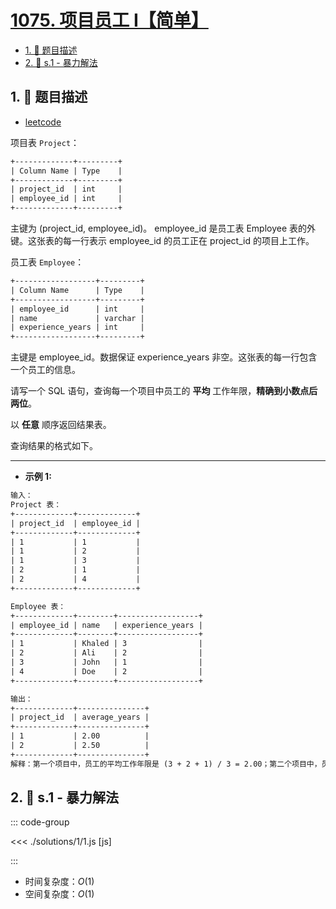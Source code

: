 # [1075. 项目员工 I【简单】](https://github.com/tnotesjs/TNotes.leetcode/tree/main/notes/1075.%20%E9%A1%B9%E7%9B%AE%E5%91%98%E5%B7%A5%20I%E3%80%90%E7%AE%80%E5%8D%95%E3%80%91)

<!-- region:toc -->

- [1. 📝 题目描述](#1--题目描述)
- [2. 🎯 s.1 - 暴力解法](#2--s1---暴力解法)

<!-- endregion:toc -->

## 1. 📝 题目描述

- [leetcode](https://leetcode.cn/problems/project-employees-i/)

项目表 `Project`：

```txt
+-------------+---------+
| Column Name | Type    |
+-------------+---------+
| project_id  | int     |
| employee_id | int     |
+-------------+---------+
```

主键为 (project_id, employee_id)。 employee_id 是员工表 Employee 表的外键。这张表的每一行表示 employee_id 的员工正在 project_id 的项目上工作。

员工表 `Employee`：

```txt
+------------------+---------+
| Column Name      | Type    |
+------------------+---------+
| employee_id      | int     |
| name             | varchar |
| experience_years | int     |
+------------------+---------+
```

主键是 employee_id。数据保证 experience_years 非空。这张表的每一行包含一个员工的信息。

请写一个 SQL 语句，查询每一个项目中员工的 **平均** 工作年限，**精确到小数点后两位**。

以 **任意** 顺序返回结果表。

查询结果的格式如下。

---

- **示例 1:**

```txt
输入：
Project 表：
+-------------+-------------+
| project_id  | employee_id |
+-------------+-------------+
| 1           | 1           |
| 1           | 2           |
| 1           | 3           |
| 2           | 1           |
| 2           | 4           |
+-------------+-------------+

Employee 表：
+-------------+--------+------------------+
| employee_id | name   | experience_years |
+-------------+--------+------------------+
| 1           | Khaled | 3                |
| 2           | Ali    | 2                |
| 3           | John   | 1                |
| 4           | Doe    | 2                |
+-------------+--------+------------------+

输出：
+-------------+---------------+
| project_id  | average_years |
+-------------+---------------+
| 1           | 2.00          |
| 2           | 2.50          |
+-------------+---------------+
解释：第一个项目中，员工的平均工作年限是 (3 + 2 + 1) / 3 = 2.00；第二个项目中，员工的平均工作年限是 (3 + 2) / 2 = 2.50
```

## 2. 🎯 s.1 - 暴力解法

::: code-group

<<< ./solutions/1/1.js [js]

:::

- 时间复杂度：$O(1)$
- 空间复杂度：$O(1)$
